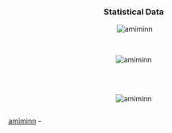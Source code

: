 <h3 align="center">Statistical Data</h3>

<p align="center">&nbsp;<img src="https://github-readme-stats.vercel.app/api?username=amiminn&show_icons=true&locale=en&bg_color=0d1117&text_color=ffffff&repo=convoychat"
    alt="amiminn" /></p>

<br>

<p align="center"><img
    src="https://github-readme-stats.vercel.app/api/top-langs?username=amiminn&show_icons=true&locale=en&bg_color=0d1117&text_color=ffffff&layout=compact"
    alt="amiminn" 
    bg_color=#808080/></p>

<br>

<br>

<p align="center"><img src="https://github-readme-streak-stats.herokuapp.com/?user=amiminn&theme=dark&background=0d1117&date_format=M%20j%5B%2C%20Y%5D" alt="amiminn" /></p>
      
<p align="center"> <a href="https://twitter.com/" target="blank"><img
      src="https://img.shields.io/twitter/follow/?logo=twitter&style=for-the-badge" alt="" /></a> </p>

[amiminn](https://github.com/amiminn) -
